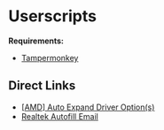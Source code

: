 # Userscripts

**Requirements:**

- [Tampermonkey](https://www.tampermonkey.net)

## Direct Links

- [[AMD] Auto Expand Driver Option(s)](https://raw.githubusercontent.com/magicoflolis/Magic-PH/master/Userscripts/AMDAutoOpen.user.js)
- [Realtek Autofill Email](https://raw.githubusercontent.com/magicoflolis/Magic-PH/master/Userscripts/RealtekAutofill.user.js)

